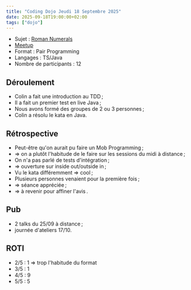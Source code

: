 ```yaml
---
title: "Coding Dojo Jeudi 18 Septembre 2025"
date: 2025-09-18T19:00:00+02:00
tags: ["dojo"]
---
```


- Sujet : [Roman Numerals](https://codingdojo.org/kata/RomanNumerals/)
- [Meetup](https://www.meetup.com/software-craftsmanship-lyon/events/310664873/)
- Format : Pair Programming
- Langages : TS/Java
- Nombre de participants : 12

## Déroulement

- Colin a fait une introduction au TDD ;
- Il a fait un premier test en live Java ;
- Nous avons formé des groupes de 2 ou 3 personnes ;
- Colin a résolu le kata en Java.

## Rétrospective

- Peut-être qu'on aurait pu faire un Mob Programming ;
- => on a plutôt l'habitude de le faire sur les sessions du midi à distance ;
- On n'a pas parlé de tests d'intégration ;
- => ouverture sur inside out/outside in ;
- Vu le kata différemment => cool ;
- Plusieurs personnes venaient pour la première fois ;
- => séance appréciée ;
- => à revenir pour affiner l'avis .

## Pub

- 2 talks du 25/09 à distance ;
- journée d'ateliers 17/10.

## ROTI
 
- 2/5 : 1 => trop l'habitude du format
- 3/5 : 1
- 4/5 : 9
- 5/5 : 5
